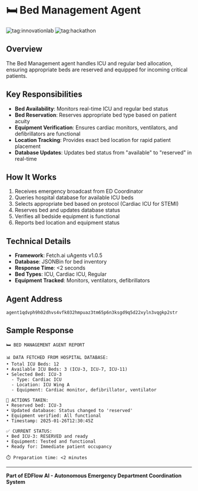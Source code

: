 # 🛏️ Bed Management Agent

![tag:innovationlab](https://img.shields.io/badge/innovationlab-3D8BD3)
![tag:hackathon](https://img.shields.io/badge/hackathon-5F43F1)

## Overview

The Bed Management agent handles ICU and regular bed allocation, ensuring appropriate beds are reserved and equipped for incoming critical patients.

## Key Responsibilities

- **Bed Availability**: Monitors real-time ICU and regular bed status
- **Bed Reservation**: Reserves appropriate bed type based on patient acuity
- **Equipment Verification**: Ensures cardiac monitors, ventilators, and defibrillators are functional
- **Location Tracking**: Provides exact bed location for rapid patient placement
- **Database Updates**: Updates bed status from "available" to "reserved" in real-time

## How It Works

1. Receives emergency broadcast from ED Coordinator
2. Queries hospital database for available ICU beds
3. Selects appropriate bed based on protocol (Cardiac ICU for STEMI)
4. Reserves bed and updates database status
5. Verifies all bedside equipment is functional
6. Reports bed location and equipment status

## Technical Details

- **Framework**: Fetch.ai uAgents v1.0.5
- **Database**: JSONBin for bed inventory
- **Response Time**: <2 seconds
- **Bed Types**: ICU, Cardiac ICU, Regular
- **Equipment Tracked**: Monitors, ventilators, defibrillators

## Agent Address

`agent1qdvph9h02dhvs4vfk032hmpuaz3tm65p6n3ksgd9q5d22xyln3vqgkp2str`

## Sample Response

```
🛏️ BED MANAGEMENT AGENT REPORT

📊 DATA FETCHED FROM HOSPITAL DATABASE:
• Total ICU Beds: 12
• Available ICU Beds: 3 (ICU-3, ICU-7, ICU-11)
• Selected Bed: ICU-3
  - Type: Cardiac ICU
  - Location: ICU Wing A
  - Equipment: Cardiac monitor, defibrillator, ventilator

🔧 ACTIONS TAKEN:
• Reserved bed: ICU-3
• Updated database: Status changed to 'reserved'
• Equipment verified: All functional
• Timestamp: 2025-01-26T12:30:45Z

✅ CURRENT STATUS:
• Bed ICU-3: RESERVED and ready
• Equipment: Tested and functional
• Ready for: Immediate patient occupancy

⏱️ Preparation time: <2 minutes
```

---

**Part of EDFlow AI - Autonomous Emergency Department Coordination System**
